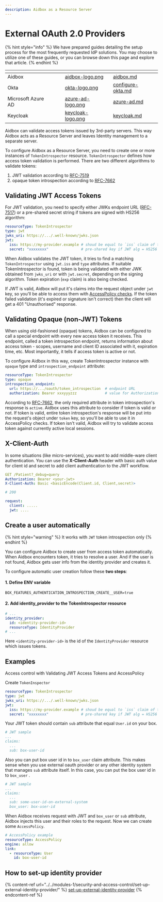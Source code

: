 ```yaml
---
description: Aidbox as a Resource Server
---
```


# External OAuth 2.0 Providers

{% hint style="info" %}
We have prepared guides detailing the setup process for the most frequently requested IdP solutions. You may choose to utilize one of these guides, or you can browse down this page and explore that article.
{% endhint %}

<table data-column-title-hidden data-view="cards"><thead><tr><th></th><th data-hidden></th><th data-hidden></th><th data-hidden data-card-cover data-type="files"></th><th data-hidden data-card-target data-type="content-ref"></th></tr></thead><tbody><tr><td>Aidbox</td><td></td><td></td><td><a href="../../.gitbook/assets/aidbox-logo.png">aidbox-logo.png</a></td><td><a href="../../modules-1/security-and-access-control/set-up-external-identity-provider/aidbox.md">aidbox.md</a></td></tr><tr><td>Okta</td><td></td><td></td><td><a href="../../.gitbook/assets/okta-logo.png">okta-logo.png</a></td><td><a href="../../modules-1/security-and-access-control/set-up-external-identity-provider/configure-okta.md">configure-okta.md</a></td></tr><tr><td>Microsoft Azure AD</td><td></td><td></td><td><a href="../../.gitbook/assets/azure-ad-logo.png">azure-ad-logo.png</a></td><td><a href="../../modules-1/security-and-access-control/set-up-external-identity-provider/azure-ad.md">azure-ad.md</a></td></tr><tr><td>Keycloak</td><td></td><td></td><td><a href="../../.gitbook/assets/keycloak-logo.png">keycloak-logo.png</a></td><td><a href="../../modules-1/security-and-access-control/set-up-external-identity-provider/keycloak.md">keycloak.md</a></td></tr></tbody></table>

Aidbox can validate access tokens issued by 3rd-party servers. This way Aidbox acts as a Resource Server and leaves Identity management to a separate server.

To configure Aidbox as a Resource Server, you need to create one or more instances of `TokenIntrospector` resource. `TokenIntrospector` defines how access token validation is performed. There are two different algorithms to validate tokens:

1. JWT validation according to [RFC-7519](https://tools.ietf.org/html/rfc7519)
2. opaque token introspection according to [RFC-7662](https://tools.ietf.org/html/rfc7662)

## Validating JWT Access Tokens

For JWT validation, you need to specify either JWKs endpoint URL ([RFC-7517](https://tools.ietf.org/html/rfc7517)) or a pre-shared secret string if tokens are signed with HS256 algorithm:

```yaml
resourceType: TokenIntrospector
type: jwt
jwks_uri: https://.../.well-known/jwks.json
jwt:
  iss: https://my-provider.example # shoud be equal to `iss` claim of the JWT
  secret: "xxxxxxxx"               # pre-shared key if JWT alg = HS256
```

When Aidbox validates the JWT token, it tries to find a matching `TokenIntrospector` using `jwt.iss` and `type` attributes. If suitable TokenIntrospector is found, token is being validated with either JWK obtained from `jwks_uri` or with `jwt.secret`, depending on the signing algorithm. Token expiration (`exp` claim) is also being checked.

If JWT is valid, Aidbox will put it's claims into the request object under `jwt` key, so you'll be able to access them with [AccessPolicy checks](../../modules-1/security-and-access-control/security/access-control.md). If the token failed validation (it's expired or signature isn't correct) then the client will get a 401 "Unauthorised" response.

## Validating Opaque (non-JWT) Tokens

When using old-fashioned (opaque) tokens, Aidbox can be configured to call a special endpoint with every new access token it receives. This endpoint, called a token introspection endpoint, returns information about access token - scopes, username and client ID associated with it, expiration time, etc. Most importantly, it tells if access token is active or not.

To configure Aidbox in this way, create TokenIntrospector instance with `opaque` type and `introspection_endpoint` attribute:

```yaml
resourceType: TokenIntrospector
type: opaque
introspection_endpoint:
  url: https://.../oauth/token_introspection  # endpoint URL
  authorization: Bearer xxxyyyzzz             # value for Authorization header
```

According to [RFC-7662](https://tools.ietf.org/html/rfc7662), the only required attribute in token introspection's response is `active`. Aidbox uses this attribute to consider if token is valid or not. If token is valid, entire token introspection's response will be put into the request's object under `token` key, so you'll be able to use it in AccessPolicy checks. If token isn't valid, Aidbox will try to validate access token against currently active local sessions.

## X-Client-Auth

In some situations (like micro-services), you want to add middle-ware client authentication. You can use the **X-Client-Auth** header with basic auth value for client id and secret to add client authentication to the JWT workflow.

```yaml
GET /Patient?_debug=query
Authorization: Bearer <your-jwt>
X-Client-Auth: Basic <basicEncode(Client.id, Client,secret)>

# 200

request:
  client: .....
  jwt: ....

```

## Create a user automatically

{% hint style="warning" %}
It works with `JWT` token introspection only
{% endhint %}

You can configure Aidbox to create user from access token automatically. When Aidbox encounters token, it tries to resolve a user. And if the user is not found, Aidbox gets user info from the identity provider and creates it.

To configure automatic user creation follow these **two steps**:

#### 1. Define ENV variable

```
BOX_FEATURES_AUTHENTICATION_INTROSPECTION_CREATE__USER=true
```

#### 2. Add identity\_provider to the TokenIntrospector resource

```yaml
# ...
identity_provider:
  id: <identity-provider-id>
  resourceType: IdentityProvider
# ...
```

Here `<identity-provider-id>` is the id of the `IdentityProvider` resource which issues tokens.

## Examples

Access control with Validating JWT Access Tokens and AccessPolicy

Create `TokenInspector`

```yaml
resourceType: TokenIntrospector
type: jwt
jwks_uri: https://.../.well-known/jwks.json
jwt:
  iss: https://my-provider.example # shoud be equal to `iss` claim of the JWT
  secret: "xxxxxxxx"               # pre-shared key if JWT alg = HS256
```

Your JWT token should contain `sub` attribute that equal `User.id` on your box.

```yaml
# JWT sample
...
claims:
  ...
  sub: box-user-id
```

Also you can put box user id in to `box_user` claim attribute. This makes sense when you use external oauth provider or any other identity system that manages `sub` attribute itself. In this case, you can put the box user id in to `box_user` .

```yaml
# JWT sample
...
claims:
  ...
  sub: some-user-id-on-external-system
  box_user: box-user-id
```

When Aidbox receives request with JWT and `box_user` or `sub` attribute, Aidbox injects this user and their roles to the request. Now we can create some `AccessPolicy`.

```yaml
# AccessPolicy example
resourceType: AccessPolicy
engine: allow
link:
  - resourceType: User
    id: box-user-id
```

## How to set-up identity provider

{% content-ref url="../../modules-1/security-and-access-control/set-up-external-identity-provider/" %}
[set-up-external-identity-provider](../../modules-1/security-and-access-control/set-up-external-identity-provider/)
{% endcontent-ref %}
